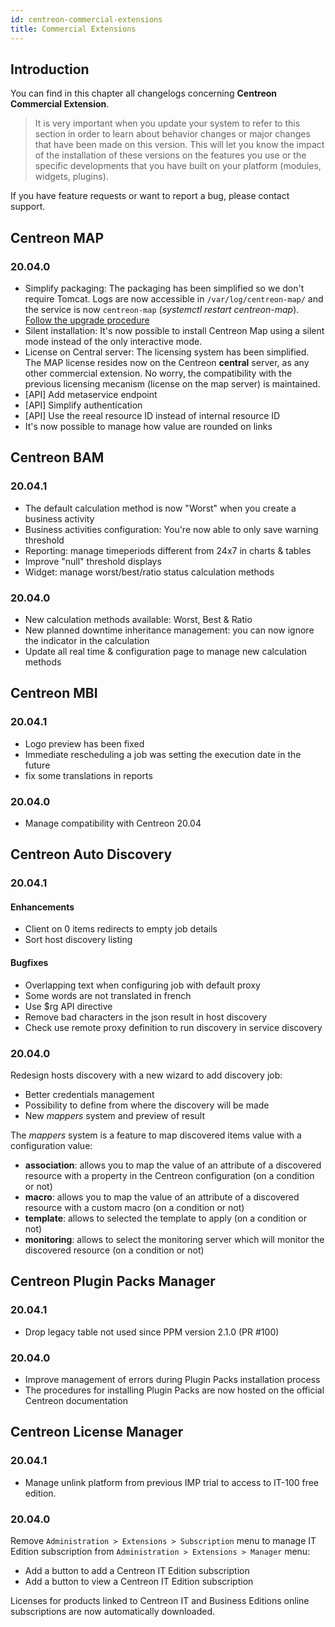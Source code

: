 ```yaml
---
id: centreon-commercial-extensions
title: Commercial Extensions
---
```


## Introduction

You can find in this chapter all changelogs concerning **Centreon Commercial
Extension**.

> It is very important when you update your system to refer to this section in
> order to learn about behavior changes or major changes that have been made on
> this version. This will let you know the impact of the installation of these
> versions on the features you use or the specific developments that you have
> built on your platform (modules, widgets, plugins).

If you have feature requests or want to report a bug, please contact support.

## Centreon MAP

### 20.04.0

* Simplify packaging: The packaging has been simplified so we don't require Tomcat. Logs are now
accessible in `/var/log/centreon-map/` and the service is now `centreon-map`
(*systemctl restart centreon-map*). [Follow the upgrade procedure](../graph-views/upgrade.html)
* Silent installation: It's now possible to install Centreon Map using a silent mode instead of the
only interactive mode.
* License on Central server: The licensing system has been simplified. The MAP license resides now on the Centreon **central** server, as any other
commercial extension. No worry, the compatibility with the previous licensing mecanism (license on the map server) is maintained.
* [API] Add metaservice endpoint
* [API] Simplify authentication
* [API] Use the reeal resource ID instead of internal resource ID
* It's now possible to manage how value are rounded on links

## Centreon BAM

### 20.04.1

* The default calculation method is now "Worst" when you create a business activity
* Business activities configuration: You're now able to only save warning threshold
* Reporting: manage timeperiods different from 24x7 in charts & tables
* Improve "null" threshold displays
* Widget: manage worst/best/ratio status calculation methods

### 20.04.0

* New calculation methods available: Worst, Best & Ratio
* New planned downtime inheritance management: you can now ignore the indicator in the calculation
* Update all real time & configuration page to manage new calculation methods

## Centreon MBI

### 20.04.1

* Logo preview has been fixed
* Immediate rescheduling a job was setting the execution date in the future
* fix some translations in reports

### 20.04.0

* Manage compatibility with Centreon 20.04

## Centreon Auto Discovery

### 20.04.1

#### Enhancements

- Client on 0 items redirects to empty job details
- Sort host discovery listing

#### Bugfixes

- Overlapping text when configuring job with default proxy
- Some words are not translated in french
- Use $rg API directive
- Remove bad characters in the json result in host discovery
- Check use remote proxy definition to run discovery in service discovery

### 20.04.0

Redesign hosts discovery with a new wizard to add discovery job:

  - Better credentials management
  - Possibility to define from where the discovery will be made
  - New *mappers* system and preview of result

The *mappers* system is a feature to map discovered items value with a
configuration value:

  - **association**: allows you to map the value of an attribute of a discovered
    resource with a property in the Centreon configuration (on a condition or
    not)
  - **macro**: allows you to map the value of an attribute of a discovered
    resource with a custom macro (on a condition or not)
  - **template**: allows to selected the template to apply (on a condition or
    not)
  - **monitoring**: allows to select the monitoring server which will monitor
    the discovered resource (on a condition or not)



## Centreon Plugin Packs Manager

### 20.04.1

  - Drop legacy table not used since PPM version 2.1.0 (PR #100)

### 20.04.0

  - Improve management of errors during Plugin Packs installation process
  - The procedures for installing Plugin Packs are now hosted on the official
    Centreon documentation

## Centreon License Manager

### 20.04.1

- Manage unlink platform from previous IMP trial to access to IT-100 free edition.

### 20.04.0

Remove `Administration > Extensions > Subscription` menu to manage IT Edition
subscription from `Administration > Extensions > Manager` menu:

  - Add a button to add a Centreon IT Edition subscription
  - Add a button to view a Centreon IT Edition subscription

Licenses for products linked to Centreon IT and Business Editions online
subscriptions are now automatically downloaded.



